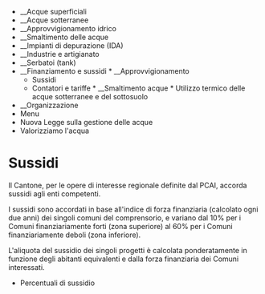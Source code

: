   * __Acque superficiali
  *  __Acque sotterranee
  *  __Approvvigionamento idrico
  *  __Smaltimento delle acque
  *  __Impianti di depurazione (IDA)
  *  __Industrie e artigianato
  *  __Serbatoi (tank)
  *  __Finanziamento e sussidi
    *  __Approvvigionamento
      * Sussidi
      * Contatori e tariffe
    *  __Smaltimento acque
    * Utilizzo termico delle acque sotterranee e del sottosuolo
  *  __Organizzazione
  * Menu
  * Nuova Legge sulla gestione delle acque
  * Valorizziamo l'acqua

#  Sussidi

Il Cantone, per le opere di interesse regionale definite dal PCAI, accorda
sussidi agli enti competenti.

I sussidi sono accordati in base all'indice di forza finanziaria (calcolato
ogni due anni) dei singoli comuni del comprensorio, e variano dal 10% per i
Comuni finanziariamente forti (zona superiore) al 60% per i Comuni
finanziariamente deboli (zona inferiore).

L'aliquota del sussidio dei singoli progetti è calcolata ponderatamente in
funzione degli abitanti equivalenti e dalla forza finanziaria dei Comuni
interessati.

  * Percentuali di sussidio

